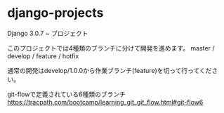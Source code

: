 # django-projects
Django 3.0.7 ~ プロジェクト

このプロジェクトでは4種類のブランチに分けて開発を進めます。
master / develop / feature / hotfix

通常の開発はdevelop/1.0.0から作業ブランチ(feature)を切って行ってください。

git-flowで定義されている6種類のブランチ
https://tracpath.com/bootcamp/learning_git_git_flow.html#git-flow6

